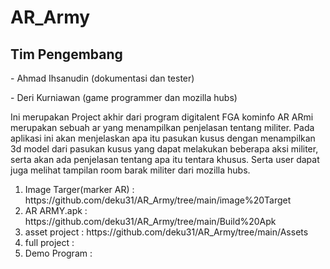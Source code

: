 # AR_Army 
<h2>Tim Pengembang</h2>
<p>- Ahmad Ihsanudin (dokumentasi dan tester)
<p>- Deri Kurniawan (game programmer dan mozilla hubs)

<p> Ini merupakan Project akhir dari program digitalent FGA kominfo
AR ARmi merupakan sebuah ar yang menampilkan penjelasan tentang militer. Pada aplikasi ini akan menjelaskan apa itu pasukan kusus dengan menampilkan 3d model dari pasukan kusus yang dapat melakukan beberapa aksi militer, serta akan ada penjelasan tentang apa itu tentara khusus.
Serta user dapat juga melihat tampilan room barak militer dari mozilla hubs.

<ol>
	<li>Image Targer(marker AR) : https://github.com/deku31/AR_Army/tree/main/image%20Target</li>
	<li>AR ARMY.apk             : https://github.com/deku31/AR_Army/tree/main/Build%20Apk</li>
	<li>asset project           : https://github.com/deku31/AR_Army/tree/main/Assets</li>
	<li>full project            : </li>
	<li>Demo Program	    : </li>
</ol>

